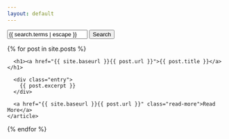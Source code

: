 ```yaml
---
layout: default
---
```


<form class="search" action="/search">
    <input type="text" placeholder="Search" name="q" value="{{ search.terms | escape }}"  />
    <input type="submit" value="Search" />
</form>
<div class="posts">
  {% for post in site.posts %}
    <article class="post">

      <h1><a href="{{ site.baseurl }}{{ post.url }}">{{ post.title }}</a></h1>

      <div class="entry">
        {{ post.excerpt }}
      </div>

      <a href="{{ site.baseurl }}{{ post.url }}" class="read-more">Read More</a>
    </article>
  {% endfor %}
</div>
